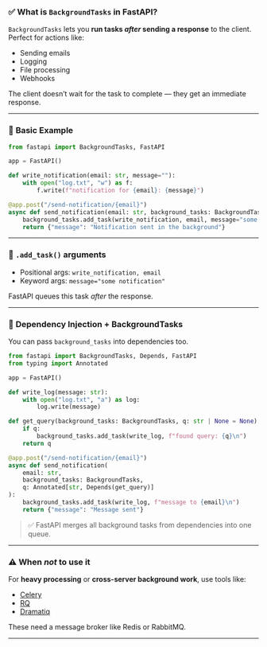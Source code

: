 ### ✅ **What is `BackgroundTasks` in FastAPI?**

`BackgroundTasks` lets you **run tasks *after* sending a response** to the client.  
Perfect for actions like:
- Sending emails
- Logging
- File processing
- Webhooks

The client doesn’t wait for the task to complete — they get an immediate response.

---

### 🚀 **Basic Example**

```python
from fastapi import BackgroundTasks, FastAPI

app = FastAPI()

def write_notification(email: str, message=""):
    with open("log.txt", "w") as f:
        f.write(f"notification for {email}: {message}")

@app.post("/send-notification/{email}")
async def send_notification(email: str, background_tasks: BackgroundTasks):
    background_tasks.add_task(write_notification, email, message="some notification")
    return {"message": "Notification sent in the background"}
```

---

### 🔁 **`.add_task()` arguments**

- Positional args: `write_notification, email`
- Keyword args: `message="some notification"`

FastAPI queues this task *after* the response.

---

### 🔌 **Dependency Injection + BackgroundTasks**

You can pass `background_tasks` into dependencies too.

```python
from fastapi import BackgroundTasks, Depends, FastAPI
from typing import Annotated

app = FastAPI()

def write_log(message: str):
    with open("log.txt", "a") as log:
        log.write(message)

def get_query(background_tasks: BackgroundTasks, q: str | None = None):
    if q:
        background_tasks.add_task(write_log, f"found query: {q}\n")
    return q

@app.post("/send-notification/{email}")
async def send_notification(
    email: str,
    background_tasks: BackgroundTasks,
    q: Annotated[str, Depends(get_query)]
):
    background_tasks.add_task(write_log, f"message to {email}\n")
    return {"message": "Message sent"}
```

> ✅ FastAPI merges all background tasks from dependencies into one queue.

---

### ⚠️ When *not* to use it

For **heavy processing** or **cross-server background work**, use tools like:
- [Celery](https://docs.celeryq.dev/en/stable/index.html)
- [RQ](https://python-rq.org/)
- [Dramatiq](https://dramatiq.io/)

These need a message broker like Redis or RabbitMQ.

---

